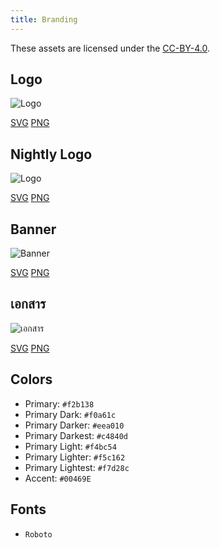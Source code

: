 ```yaml
---
title: Branding
---
```


These assets are licensed under the [CC-BY-4.0](https://github.com/LinwoodDev/Butterfly/blob/develop/BRANDING_LICENSE).

## Logo

![Logo](/img/logo.svg)

[SVG](/img/logo.svg) [PNG](/img/logo.png)

## Nightly Logo

![Logo](/img/nightly.svg)

[SVG](/img/nightly.svg) [PNG](/img/nightly.png)

## Banner

![Banner](/img/banner.svg)

[SVG](/img/banner.svg) [PNG](/img/banner.png)

## เอกสาร

![เอกสาร](/img/docs.svg)

[SVG](/img/docs.svg) [PNG](/img/docs.png)

## Colors

* Primary: `#f2b138`
* Primary Dark: `#f0a61c`
* Primary Darker: `#eea010`
* Primary Darkest: `#c4840d`
* Primary Light: `#f4bc54`
* Primary Lighter: `#f5c162`
* Primary Lightest: `#f7d28c`
* Accent: `#00469E`

## Fonts

* `Roboto`
